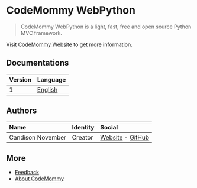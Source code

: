 # CodeMommy WebPython

> CodeMommy WebPython is a light, fast, free and open source Python MVC framework.

Visit [CodeMommy Website](http://www.codemommy.com) to get more information.

## Documentations
| Version | Language |
| :------ | :------- |
| 1 | [English](documentation/1/english/index.md) |


## Authors

| Name | Identity | Social |
| :--- | :------- | :----- |
| Candison November | Creator  | [Website](http://www.kandisheng.com) - [GitHub](https://github.com/KanDisheng) |

## More

- [Feedback](https://github.com/CodeMommy/WebPython/issues)
- [About CodeMommy](https://github.com/CodeMommy/CodeMommy)